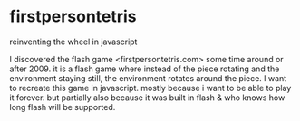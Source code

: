# firstpersontetris
reinventing the wheel in javascript

I discovered the flash game <firstpersontetris.com> some time around or after 2009. it is a flash game where instead of the piece rotating and the environment staying still, the environment rotates around the piece. I want to recreate this game in javascript. mostly because i want to be able to play it forever. but partially also because it was built in flash & who knows how long flash will be supported. 
